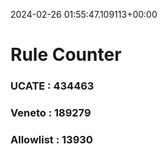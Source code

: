 2024-02-26 01:55:47.109113+00:00
# Rule Counter 
 ### UCATE : 434463

 ### Veneto : 189279

 ### Allowlist : 13930